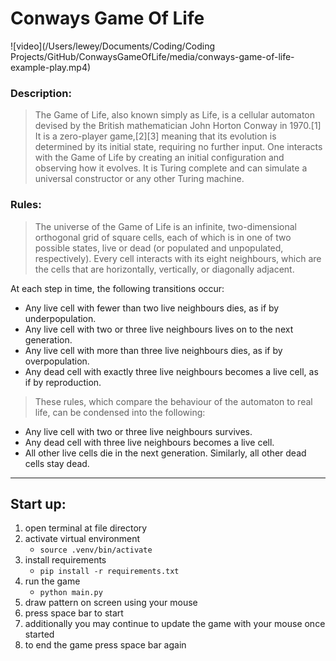 # Conways Game Of Life

![video](/Users/lewey/Documents/Coding/Coding Projects/GitHub/ConwaysGameOfLife/media/conways-game-of-life-example-play.mp4)
### Description:
>The Game of Life, also known simply as Life, is a cellular automaton devised by the British mathematician John Horton Conway in 1970.[1] It is a zero-player game,[2][3] meaning that its evolution is determined by its initial state, requiring no further input. One interacts with the Game of Life by creating an initial configuration and observing how it evolves. It is Turing complete and can simulate a universal constructor or any other Turing machine.

### Rules:
> The universe of the Game of Life is an infinite, two-dimensional orthogonal grid of square cells, each of which is in one of two possible states, live or dead (or populated and unpopulated, respectively). Every cell interacts with its eight neighbours, which are the cells that are horizontally, vertically, or diagonally adjacent.

At each step in time, the following transitions occur:

- Any live cell with fewer than two live neighbours dies, as if by underpopulation.
- Any live cell with two or three live neighbours lives on to the next generation.
- Any live cell with more than three live neighbours dies, as if by overpopulation.
- Any dead cell with exactly three live neighbours becomes a live cell, as if by reproduction.

> These rules, which compare the behaviour of the automaton to real life, can be condensed into the following:

- Any live cell with two or three live neighbours survives.
- Any dead cell with three live neighbours becomes a live cell.
- All other live cells die in the next generation. Similarly, all other dead cells stay dead.

---

## Start up:

1. open terminal at file directory
2. activate virtual environment
    - `source .venv/bin/activate`
3. install requirements
    - `pip install -r requirements.txt`
4. run the game
    - `python main.py`
5. draw pattern on screen using your mouse
6. press space bar to start
7. additionally you may continue to update the game with your mouse once started
8. to end the game press space bar again
